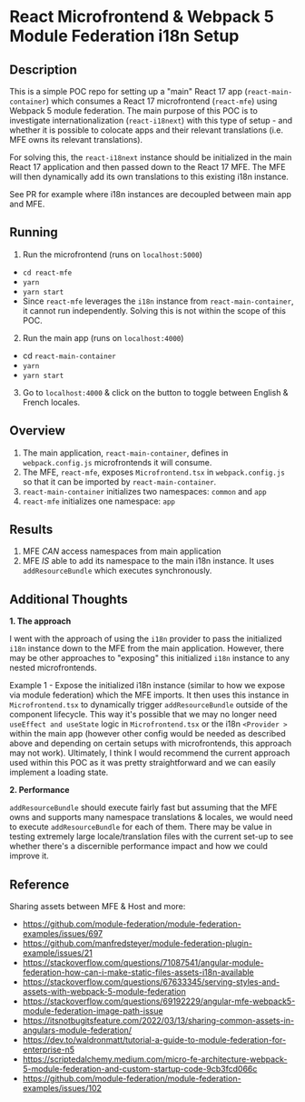 # React Microfrontend & Webpack 5 Module Federation i18n Setup

## Description

This is a simple POC repo for setting up a "main" React 17 app (`react-main-container`) which consumes a React 17 microfrontend (`react-mfe`) using Webpack 5 module federation. The main purpose of this POC is to investigate internationalization (`react-i18next`) with this type of setup - and whether it is possible to colocate apps and their relevant translations (i.e. MFE owns its relevant translations).

For solving this, the `react-i18next` instance should be initialized in the main React 17 application and then passed down to the React 17 MFE. The MFE will then dynamically add its own translations to this existing i18n instance.

See PR for example where i18n instances are decoupled between main app and MFE.

## Running

1. Run the microfrontend (runs on `localhost:5000`)

- `cd react-mfe`
- `yarn`
- `yarn start`
- Since `react-mfe` leverages the `i18n` instance from `react-main-container`, it cannot run independently. Solving this is not within the scope of this POC.

2. Run the main app (runs on `localhost:4000`)

- cd `react-main-container`
- `yarn`
- `yarn start`

3. Go to `localhost:4000` & click on the button to toggle between English & French locales.

## Overview

1. The main application, `react-main-container`, defines in `webpack.config.js` microfrontends it will consume.
2. The MFE, `react-mfe`, exposes `Microfrontend.tsx` in `webpack.config.js` so that it can be imported by `react-main-container`.
3. `react-main-container` initializes two namespaces: `common` and `app`
4. `react-mfe` initializes one namespace: `app`

## Results

1. MFE _CAN_ access namespaces from main application
2. MFE _IS_ able to add its namespace to the main i18n instance. It uses `addResourceBundle` which executes synchronously.

## Additional Thoughts

**1. The approach**

I went with the approach of using the `i18n` provider to pass the initialized `i18n` instance down to the MFE from the main application. However, there may be other approaches to "exposing" this initialized `i18n` instance to any nested microfrontends.

Example 1 - Expose the initialized i18n instance (similar to how we expose via module federation) which the MFE imports. It then uses this instance in `Microfrontend.tsx` to dynamically trigger `addResourceBundle` outside of the component lifecycle. This way it's possible that we may no longer need `useEffect and useState` logic in `Microfrontend.tsx` or the i18n `<Provider >` within the main app (however other config would be needed as described above and depending on certain setups with microfrontends, this approach may not work). Ultimately, I think I would recommend the current approach used within this POC as it was pretty straightforward and we can easily implement a loading state.

**2. Performance**

`addResourceBundle` should execute fairly fast but assuming that the MFE owns and supports many namespace translations & locales, we would need to execute `addResourceBundle` for each of them. There may be value in testing extremely large locale/translation files with the current set-up to see whether there's a discernible performance impact and how we could improve it.

## Reference

Sharing assets between MFE & Host and more:
- https://github.com/module-federation/module-federation-examples/issues/697
- https://github.com/manfredsteyer/module-federation-plugin-example/issues/21
- https://stackoverflow.com/questions/71087541/angular-module-federation-how-can-i-make-static-files-assets-i18n-available
- https://stackoverflow.com/questions/67633345/serving-styles-and-assets-with-webpack-5-module-federation
- https://stackoverflow.com/questions/69192229/angular-mfe-webpack5-module-federation-image-path-issue
- https://itsnotbugitsfeature.com/2022/03/13/sharing-common-assets-in-angulars-module-federation/
- https://dev.to/waldronmatt/tutorial-a-guide-to-module-federation-for-enterprise-n5
- https://scriptedalchemy.medium.com/micro-fe-architecture-webpack-5-module-federation-and-custom-startup-code-9cb3fcd066c
- https://github.com/module-federation/module-federation-examples/issues/102
